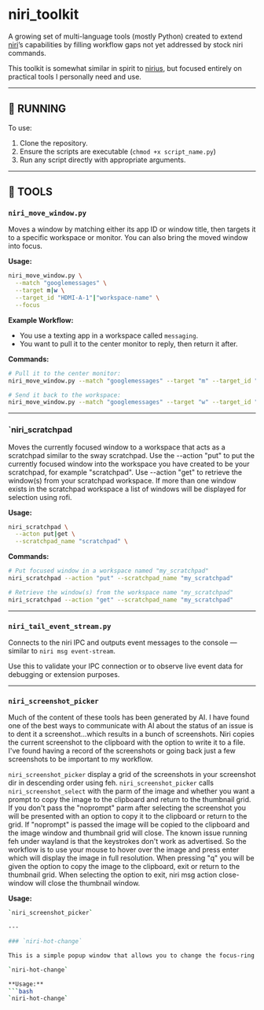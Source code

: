 # niri_toolkit

A growing set of multi-language tools (mostly Python) created to extend [niri](https://niri.mitmaro.ca)’s capabilities by filling workflow gaps not yet addressed by stock niri commands.  

This toolkit is somewhat similar in spirit to [nirius](https://git.sr.ht/~tsdh/nirius), but focused entirely on practical tools I personally need and use.

---

## 🚀 RUNNING

To use:
1. Clone the repository.
2. Ensure the scripts are executable (`chmod +x script_name.py`)
3. Run any script directly with appropriate arguments.

---

## 🔧 TOOLS

### `niri_move_window.py`

Moves a window by matching either its app ID or window title, then targets it to a specific workspace or monitor. You can also bring the moved window into focus.

**Usage:**
```bash
niri_move_window.py \
  --match "googlemessages" \
  --target m|w \
  --target_id "HDMI-A-1"|"workspace-name" \
  --focus
```

**Example Workflow:**
- You use a texting app in a workspace called `messaging`.
- You want to pull it to the center monitor to reply, then return it after.

**Commands:**
```bash
# Pull it to the center monitor:
niri_move_window.py --match "googlemessages" --target "m" --target_id "HDMI-A-1" --focus

# Send it back to the workspace:
niri_move_window.py --match "googlemessages" --target "w" --target_id "messaging"
```

---
### `niri_scratchpad

Moves the currently focused window to a workspace that acts as a scratchpad similar to the sway scratchpad. Use the --action "put" to put the currently focused window into the workspace you have created to be your scratchpad, for example "scratchpad". Use --action "get" to retrieve the window(s) from your scratchpad workspace. If more than one window exists in the scratchpad workspace a list of windows will be displayed for selection using rofi.

**Usage:**
```bash
niri_scratchpad \
  --acton put|get \
  --scratchpad_name "scratchpad" \
```

**Commands:**
```bash
# Put focused window in a workspace named "my_scratchpad"
niri_scratchpad --action "put" --scratchpad_name "my_scratchpad"

# Retrieve the window(s) from the workspace name "my_scratchpad"
niri_scratchpad --action "get" --scratchpad_name "my_scratchpad"
```

---

### `niri_tail_event_stream.py`

Connects to the niri IPC and outputs event messages to the console — similar to `niri msg event-stream`.

Use this to validate your IPC connection or to observe live event data for debugging or extension purposes.

---

### `niri_screenshot_picker`

Much of the content of these tools has been generated by AI. I have found one of the best ways to communicate with AI about the status of an issue is to dent it a screenshot...which results in a bunch of screenshots. Niri copies the current screenshot to the clipboard with the option to write it to a file. I've found having a record of the screenshots or going back just a few screenshots to be important to my workflow.

`niri_screenshot_picker` display a grid of the screenshots in your screenshot dir in descending order using feh. `niri_screenshot_picker` calls `niri_screenshot_select` with the parm of the image and whether you want a prompt to copy the image to the clipboard and return to the thumbnail grid. If you don't pass the "noprompt" parm after selecting the screenshot you will be presented with an option to copy it to the clipboard or return to the grid. If "noprompt" is passed the image will be copied to the clipboard and the image window and thumbnail grid will close. The known issue running feh under wayland is that the keystrokes don't work as advertised. So the workflow is to use your mouse to hover over the image and press enter which will display the image in full resolution. When pressing "q" you will be given the option to copy the image to the clipboard, exit or return to the thumbnail grid. When selecting the option to exit, niri msg action close-window will close the thumbnail window.

**Usage:**
```bash
`niri_screenshot_picker`

---

### `niri-hot-change`

This is a simple popup window that allows you to change the focus-ring section of the config.kdl. This was written mostly by AI in python. It does not load the current values but does allow you to change the fields and it will write them to your config.kdl. The goal of this project is to see if there is a way to autogenerate an editable config.kdl.

`niri-hot-change` 

**Usage:**
```bash
`niri-hot-change`
